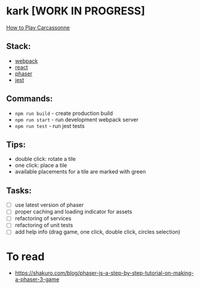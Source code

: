 # kark [WORK IN PROGRESS]

[How to Play Carcassonne](https://www.youtube.com/watch?v=d89u-gXjIVY)

## Stack:
- [webpack](https://webpack.js.org/)
- [react](https://reactjs.org/)
- [phaser](https://phaser.io/)
- [jest](https://jestjs.io/)

## Commands:
- `npm run build` - create production build
- `npm run start` - run development webpack server
- `npm run test` - run jest tests

## Tips:
- double click: rotate a tile
- one click: place a tile
- available placements for a tile are marked with green

## Tasks:
- [ ] use latest version of phaser
- [ ] proper caching  and loading indicator for assets
- [ ] refactoring of services
- [ ] refactoring of unit tests
- [ ] add help info (drag game, one click, double click, circles selection)

# To read
- https://shakuro.com/blog/phaser-js-a-step-by-step-tutorial-on-making-a-phaser-3-game
